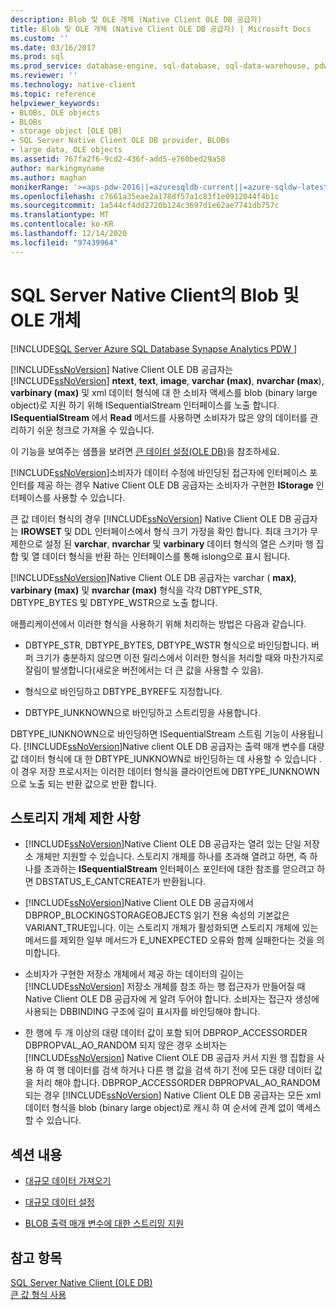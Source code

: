 ```yaml
---
description: Blob 및 OLE 개체 (Native Client OLE DB 공급자)
title: Blob 및 OLE 개체 (Native Client OLE DB 공급자) | Microsoft Docs
ms.custom: ''
ms.date: 03/16/2017
ms.prod: sql
ms.prod_service: database-engine, sql-database, sql-data-warehouse, pdw
ms.reviewer: ''
ms.technology: native-client
ms.topic: reference
helpviewer_keywords:
- BLOBs, OLE objects
- BLOBs
- storage object [OLE DB]
- SQL Server Native Client OLE DB provider, BLOBs
- large data, OLE objects
ms.assetid: 767fa2f6-9cd2-436f-add5-e760bed29a58
author: markingmyname
ms.author: maghan
monikerRange: '>=aps-pdw-2016||=azuresqldb-current||=azure-sqldw-latest||>=sql-server-2016||>=sql-server-linux-2017||=azuresqldb-mi-current'
ms.openlocfilehash: c7661a35eae2a178df57a1c83f1e0912044f4b1c
ms.sourcegitcommit: 1a544cf4dd2720b124c3697d1e62ae7741db757c
ms.translationtype: MT
ms.contentlocale: ko-KR
ms.lasthandoff: 12/14/2020
ms.locfileid: "97439964"
---
```

# <a name="blobs-and-ole-objects-in-sql-server-native-client"></a>SQL Server Native Client의 Blob 및 OLE 개체
[!INCLUDE[SQL Server Azure SQL Database Synapse Analytics PDW ](../../includes/applies-to-version/sql-asdb-asdbmi-asa-pdw.md)]

  [!INCLUDE[ssNoVersion](../../includes/ssnoversion-md.md)]  Native Client OLE DB 공급자는 [!INCLUDE[ssNoVersion](../../includes/ssnoversion-md.md)] **ntext**, **text**, **image**, **varchar (max)**, **nvarchar (max**), **varbinary (max)** 및 xml 데이터 형식에 대 한 소비자 액세스를 blob (binary large object)로 지원 하기 위해 ISequentialStream 인터페이스를 노출 합니다. **ISequentialStream** 에서 **Read** 메서드를 사용하면 소비자가 많은 양의 데이터를 관리하기 쉬운 청크로 가져올 수 있습니다.  
  
 이 기능을 보여주는 샘플을 보려면 [큰 데이터 설정&#40;OLE DB&#41;](../../relational-databases/native-client-ole-db-how-to/set-large-data-ole-db.md)을 참조하세요.  
  
 [!INCLUDE[ssNoVersion](../../includes/ssnoversion-md.md)]소비자가 데이터 수정에 바인딩된 접근자에 인터페이스 포인터를 제공 하는 경우 Native Client OLE DB 공급자는 소비자가 구현한 **IStorage** 인터페이스를 사용할 수 있습니다.  
  
 큰 값 데이터 형식의 경우 [!INCLUDE[ssNoVersion](../../includes/ssnoversion-md.md)] Native Client OLE DB 공급자는 **IROWSET** 및 DDL 인터페이스에서 형식 크기 가정을 확인 합니다. 최대 크기가 무제한으로 설정 된 **varchar**, **nvarchar** 및 **varbinary** 데이터 형식의 열은 스키마 행 집합 및 열 데이터 형식을 반환 하는 인터페이스를 통해 islong으로 표시 됩니다.  
  
 [!INCLUDE[ssNoVersion](../../includes/ssnoversion-md.md)]Native Client OLE DB 공급자는 varchar ( **max)**, **varbinary (max)** 및 **nvarchar (max)** 형식을 각각 DBTYPE_STR, DBTYPE_BYTES 및 DBTYPE_WSTR으로 노출 합니다.  
  
 애플리케이션에서 이러한 형식을 사용하기 위해 처리하는 방법은 다음과 같습니다.  
  
-   DBTYPE_STR, DBTYPE_BYTES, DBTYPE_WSTR 형식으로 바인딩합니다. 버퍼 크기가 충분하지 않으면 이전 릴리스에서 이러한 형식을 처리할 때와 마찬가지로 잘림이 발생합니다(새로운 버전에서는 더 큰 값을 사용할 수 있음).  
  
-   형식으로 바인딩하고 DBTYPE_BYREF도 지정합니다.  
  
-   DBTYPE_IUNKNOWN으로 바인딩하고 스트리밍을 사용합니다.  
  
 DBTYPE_IUNKNOWN으로 바인딩하면 ISequentialStream 스트림 기능이 사용됩니다. [!INCLUDE[ssNoVersion](../../includes/ssnoversion-md.md)]Native client OLE DB 공급자는 출력 매개 변수를 대량 값 데이터 형식에 대 한 DBTYPE_IUNKNOWN로 바인딩하는 데 사용할 수 있습니다 .이 경우 저장 프로시저는 이러한 데이터 형식을 클라이언트에 DBTYPE_IUNKNOWN으로 노출 되는 반환 값으로 반환 합니다.  
  
## <a name="storage-object-limitations"></a>스토리지 개체 제한 사항  
  
-   [!INCLUDE[ssNoVersion](../../includes/ssnoversion-md.md)]Native Client OLE DB 공급자는 열려 있는 단일 저장소 개체만 지원할 수 있습니다. 스토리지 개체를 하나를 초과해 열려고 하면, 즉 하나를 초과하는 **ISequentialStream** 인터페이스 포인터에 대한 참조를 얻으려고 하면 DBSTATUS_E_CANTCREATE가 반환됩니다.  
  
-   [!INCLUDE[ssNoVersion](../../includes/ssnoversion-md.md)]Native Client OLE DB 공급자에서 DBPROP_BLOCKINGSTORAGEOBJECTS 읽기 전용 속성의 기본값은 VARIANT_TRUE입니다. 이는 스토리지 개체가 활성화되면 스토리지 개체에 있는 메서드를 제외한 일부 메서드가 E_UNEXPECTED 오류와 함께 실패한다는 것을 의미합니다.  
  
-   소비자가 구현한 저장소 개체에서 제공 하는 데이터의 길이는 [!INCLUDE[ssNoVersion](../../includes/ssnoversion-md.md)] 저장소 개체를 참조 하는 행 접근자가 만들어질 때 Native Client OLE DB 공급자에 게 알려 두어야 합니다. 소비자는 접근자 생성에 사용되는 DBBINDING 구조에 길이 표시자를 바인딩해야 합니다.  
  
-   한 행에 두 개 이상의 대량 데이터 값이 포함 되어 DBPROP_ACCESSORDER DBPROPVAL_AO_RANDOM 되지 않은 경우 소비자는 [!INCLUDE[ssNoVersion](../../includes/ssnoversion-md.md)] Native Client OLE DB 공급자 커서 지원 행 집합을 사용 하 여 행 데이터를 검색 하거나 다른 행 값을 검색 하기 전에 모든 대량 데이터 값을 처리 해야 합니다. DBPROP_ACCESSORDER DBPROPVAL_AO_RANDOM 되는 경우 [!INCLUDE[ssNoVersion](../../includes/ssnoversion-md.md)] Native Client OLE DB 공급자는 모든 xml 데이터 형식을 blob (binary large object)로 캐시 하 여 순서에 관계 없이 액세스할 수 있습니다.  
  
## <a name="in-this-section"></a>섹션 내용  
  
-   [대규모 데이터 가져오기](../../relational-databases/native-client-ole-db-blobs/getting-large-data.md)  
  
-   [대규모 데이터 설정](../../relational-databases/native-client-ole-db-blobs/setting-large-data.md)  
  
-   [BLOB 출력 매개 변수에 대한 스트리밍 지원](../../relational-databases/native-client-ole-db-blobs/streaming-support-for-blob-output-parameters.md)  
  
## <a name="see-also"></a>참고 항목  
 [SQL Server Native Client &#40;OLE DB&#41;](../../relational-databases/native-client/ole-db/sql-server-native-client-ole-db.md)   
 [큰 값 형식 사용](../../relational-databases/native-client/features/using-large-value-types.md)  
  
  
